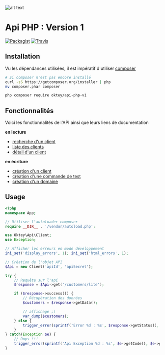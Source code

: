 ![alt text](https://www.oktey.com/assets/img/svg/logo-oktey.svg "Oktey")
# Api PHP : Version 1

[![Packagist](https://img.shields.io/packagist/v/oktey/api-php-v1.svg?style=flat-square)](https://packagist.org/packages/oktey/api-php-v1) [![Travis](https://img.shields.io/travis/rust-lang/rust.svg?style=flat-square)](https://travis-ci.org/Oktey/api-php-v1)


## Installation
Vu les dépendances utilisées, il est impératif d'utiliser [composer](https://getcomposer.org/)
```bash
# Si composer n'est pas encore installé
curl -sS https://getcomposer.org/installer | php
mv composer.phar composer

php composer require oktey/api-php-v1
```

## Fonctionnalités
Voici les fonctionnalités de l'API ainsi que leurs liens de documentation

**en lecture**
* [recherche d'un client](https://github.com/Oktey/api-php-v1/wiki/url-list#rechercher-un-client)
* [liste des clients](https://github.com/Oktey/api-php-v1/wiki/url-list#liste-de-mes-clients)
* [détail d'un client](https://github.com/Oktey/api-php-v1/wiki/url-list#détail-dun-client)

**en écriture**
* [création d'un client](https://github.com/Oktey/api-php-v1/wiki/url-list#créer-un-compte-client)
* [création d'une commande de test](https://github.com/Oktey/api-php-v1/wiki/url-list#créer-une-commande-de-test)
* [création d'un domaine](https://github.com/Oktey/api-php-v1/wiki/url-list#créer-un-domaine)


## Usage
```php
<?php
namespace App;

// Utiliser l'autoloader composer
require __DIR__ . '/vendor/autoload.php';

use Oktey\Api\Client;
use Exception;

// Afficher les erreurs en mode développement
ini_set('display_errors', 1); ini_set('html_errors', 1);

// Création de l'objet API
$Api = new Client('apiId', 'apiSecret');

try {
    // Requête sur l'api
    $response = $Api->get('/customers/lite');

    if ($response->success()) {
        // Récupération des données
        $customers = $response->getData();

        // affichage ;)
        var_dump($customers);
    } else {
        trigger_error(sprintf('Error %d : %s', $response->getStatus(), $response->getMessageError()), E_USER_WARNING);
    }
} catch(Exception $e) {
    // Oops !!!
    trigger_error(sprintf('Api Exception %d : %s', $e->getCode(), $e->getMessage()), E_USER_WARNING);
}
```
